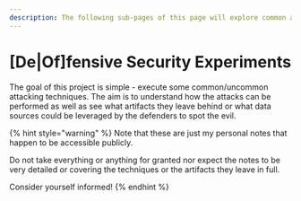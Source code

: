 ```yaml
---
description: The following sub-pages of this page will explore common attacking techniques
---
```


# \[De\|Of\]fensive Security Experiments

The goal of this project is simple - execute some common/uncommon attacking techniques. The aim is to understand how the attacks can be performed as well as see what artifacts they leave behind or what data sources could be leveraged by the defenders to spot the evil.

{% hint style="warning" %}
Note that these are just my personal notes that happen to be accessible publicly. 

Do not take everything or anything for granted nor expect the notes to be very detailed or covering the techniques or the artifacts they leave in full. 

Consider yourself informed!
{% endhint %}

